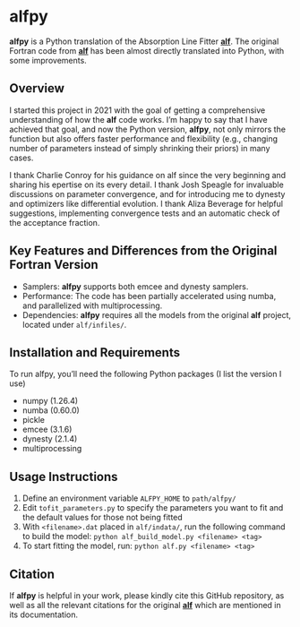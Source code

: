 # alfpy
__alfpy__ is a Python translation of the Absorption Line Fitter [__alf__](https://github.com/cconroy20/alf/tree/master/src). The original Fortran code from [__alf__](https://github.com/cconroy20/alf/tree/master/src) has been almost directly translated into Python, with some improvements.

## Overview
I started this project in 2021 with the goal of getting a comprehensive understanding of how the __alf__ code works. I’m happy to say that I have achieved that goal, and now the Python version, __alfpy__, not only mirrors the function but also offers faster performance and flexibility (e.g., changing number of parameters instead of simply shrinking their priors) in many cases.

I thank Charlie Conroy for his guidance on alf since the very beginning and sharing his epertise on its every detail.  I thank Josh Speagle for invaluable discussions on parameter convergence, and for introducing me to dynesty and optimizers like differential evolution.  I thank Aliza Beverage for helpful suggestions, implementing convergence tests and an automatic check of the acceptance fraction.  

## Key Features and Differences from the Original Fortran Version
- Samplers: __alfpy__ supports both emcee and dynesty samplers.
- Performance: The code has been partially accelerated using numba, and parallelized with multiprocessing.
- Dependencies: __alfpy__ requires all the models from the original __alf__ project, located under `alf/infiles/`.

## Installation and Requirements
To run alfpy, you’ll need the following Python packages (I list the version I use)
- numpy (1.26.4)
- numba (0.60.0)
- pickle
- emcee (3.1.6)
- dynesty (2.1.4)
- multiprocessing

## Usage Instructions
1. Define an environment variable `ALFPY_HOME` to `path/alfpy/`
2. Edit `tofit_parameters.py` to specify the parameters you want to fit and the default values for those not being fitted
3. With `<filename>.dat` placed in `alf/indata/`, run the following command to build the model:
 `python alf_build_model.py <filename> <tag>`
4. To start fitting the model, run:
`python alf.py <filename> <tag>`

## Citation
If __alfpy__ is helpful in your work, please kindly cite this GitHub repository, as well as all the relevant citations for the original [__alf__](https://github.com/cconroy20/alf/tree/master/src) which are mentioned in its documentation.
